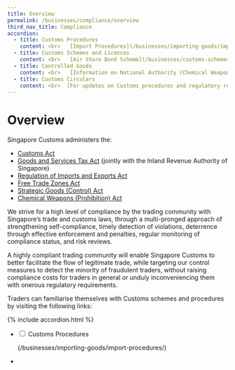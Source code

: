 ```yaml
---
title: Overview 
permalink: /businesses/compliance/overview
third_nav_title: Compliance
accordion:
  - title: Customs Procedures
    content: <br>   [Import Procedures](/businesses/importing-goods/import-procedures/)  <br>   [Export Procedures](/businesses/exporting-goods/export-procedures)  <br>   [Transhipment Procedures](/businesses/transhipping-goods/transhipment-procedures)  <br>  [Information on Certificates of Origin/Rules of Origin](/businesses/certificates-of-origin/overview)  <br>   [Information for Importers](/businesses/importing-goods/overview) <br>   [Information for Exporters](/businesses/exporting-goods/overview)  <br>  [Information for Freight Forwarders and Declaring Agents](/businesses/registration-matters/registration-procedures/apply-update-renew-terminate-declaring-agent-account-and-declarant)  <br>   [Information on Valuation, Duties and GST](/businesses/valuation-duties-taxes-fees/overview) 
  - title: Customs Schemes and Licences
    content: <br>   [Air Store Bond Scheme](/businesses/customs-schemes-licences-framework/air-store-bond-scheme) <br>   [Apex Licence](/businesses/customs-schemes-licences-framework/apex-licence) <br>   [Approved Import GST Suspension Scheme](/businesses/customs-schemes-licences-framework/iras-schemes/approved-import-gst-suspension-scheme) <br>   [Bonded Truck Scheme](/businesses/customs-schemes-licences-framework/bonded-truck-scheme) <br>   [Cargo Agents Import Authorisation Scheme](/businesses/customs-schemes-licences-framework/cargo-agents-import-authorisation-caia-scheme) <br>   [Company Declaration Scheme](/businesses/customs-schemes-licences-framework/company-declaration-scheme) <br>  [Container Freight Warehouse](/businesses/customs-schemes-licences-framework/container-freight-warehouse) <br> [Duty Free Shop Scheme](/businesses/customs-schemes-licences-framework/duty-free-shop-scheme) <br>   [Excise Factory Scheme](/businesses/customs-schemes-licences-framework/excise-factory-scheme)  <br>   [Import GST Deferment Scheme](/businesses/customs-schemes-licences-framework/iras-schemes/import-gst-deferment-scheme-igds) <br>   [Industrial Exemption Factory Scheme](/businesses/customs-schemes-licences-framework/industrial-exemption-factory-scheme)<br>   [Licensed Warehouse Scheme](/businesses/customs-schemes-licences-framework/licensed-warehouse-scheme) <br>   [Major Exporter Scheme](/businesses/customs-schemes-licences-framework/iras-schemes/major-exporter-scheme) <br>   [Petroleum Licences](/businesses/customs-schemes-licences-framework/petroleum-licences) <br>  [Temporary Import Scheme](/businesses/importing-goods/temporary-import-scheme) <br>   [Zero-GST Warehouse Scheme](/businesses/customs-schemes-licences-framework/zero-gst-warehouse-scheme)
  - title: Controlled Goods
    content: <br>   [Information on National Authority (Chemical Weapons Convention)](/businesses/chemical-weapons-convention/introduction) <br>  [Information on Strategic Goods Control](/businesses/strategic-goods-control/overview) <br>  [Information on Strategic Trade Scheme](/businesses/strategic-goods-control/permit-and-registration-requirements/bulk-permit-export-transhipment-and-intangible-transfer-of-technology) <br>  [Information on Kimberley Process Certification Scheme](/businesses/customs-schemes-licences-framework/kimberley-process-certification-scheme)
  - title: Customs Circulars
    content: <br>  [For updates on Customs procedures and regulatory requirements](/news-and-media/circulars/) 
---
```


# Overview

Singapore Customs administers the:

-   [Customs Act](/businesses/acts-and-subsidiary-legislation/customs-act)
-   [Goods and Services Tax Act](/businesses/acts-and-subsidiary-legislation/goods-and-services-tax)  (jointly with the Inland Revenue Authority of Singapore)
-   [Regulation of Imports and Exports Act](/businesses/acts-and-subsidiary-legislation/regulation-of-imports-and-exports-act)
-   [Free Trade Zones Act](/businesses/acts-and-subsidiary-legislation/free-trade-zones-act)
-   [Strategic Goods (Control) Act](/businesses/acts-and-subsidiary-legislation/strategic-goods-control-act)
-   [Chemical Weapons (Prohibition) Act](/businesses/acts-and-subsidiary-legislation/chemical-weapons-prohibition-act)

We strive for a high level of compliance by the trading community with Singapore’s trade and customs laws, through a multi-pronged approach of strengthening self-compliance, timely detection of violations, deterrence through effective enforcement and penalties, regular monitoring of compliance status, and risk reviews.

A highly compliant trading community will enable Singapore Customs to better facilitate the flow of legitimate trade, while targeting our control measures to detect the minority of fraudulent traders, without raising compliance costs for traders in general or unduly inconveniencing them with onerous regulatory requirements.

Traders can familiarise themselves with Customs schemes and procedures by visiting the following links:

{% include accordion.html %}

<ul class="jekyllcodex_accordion">
  <li>
    <input type="checkbox" id="accordion1">
    <label for="accordion1">Customs Procedures</label>
    <div>
      <p>(/businesses/importing-goods/import-procedures/)</p>
    </div>
  </li>  
  <li>
